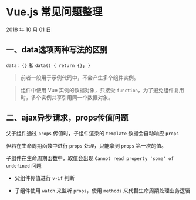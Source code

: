# Vue.js 常见问题整理

2018 年 10 月 01 日

## 一、data选项两种写法的区别

```data: {}``` 和 ```data() { return {}; }```

> 前者一般用于示例代码中，不会产生多个组件实例。

> 组件中使用 Vue 实例的数据对象，只接受 `function`，为了避免组件复用时，多个实例共享引用同一个数据对象。

## 二、ajax异步请求，props传值问题

父子组件通过 `props` 传值时，子组件渲染的 `template` 数据会自动响应 `props`

但若在生命周期函数中进行 `props` 处理，只能拿到 `props` 第一次的值。

子组件在生命周期函数中，取值会出现 `Cannot read property 'some' of undefined` 问题


  * 父组件传值进行 `v-if` 判断

  * 子组件使用 `watch` 来监听 `props`，使用 `methods` 来代替生命周期处理业务逻辑